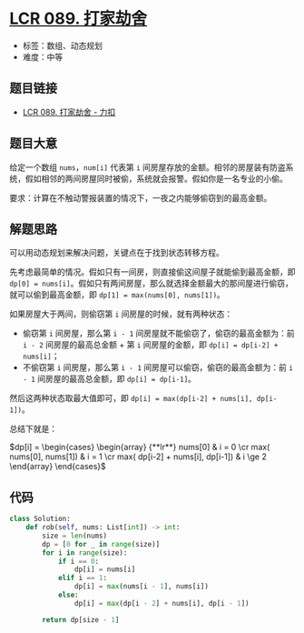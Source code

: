 # [LCR 089. 打家劫舍](https://leetcode.cn/problems/Gu0c2T/)

- 标签：数组、动态规划
- 难度：中等

## 题目链接

- [LCR 089. 打家劫舍 - 力扣](https://leetcode.cn/problems/Gu0c2T/)

## 题目大意

给定一个数组 `nums`，`num[i]` 代表第 `i` 间房屋存放的金额。相邻的房屋装有防盗系统，假如相邻的两间房屋同时被偷，系统就会报警。假如你是一名专业的小偷。

要求：计算在不触动警报装置的情况下，一夜之内能够偷窃到的最高金额。

## 解题思路

可以用动态规划来解决问题，关键点在于找到状态转移方程。

先考虑最简单的情况。假如只有一间房，则直接偷这间屋子就能偷到最高金额，即 `dp[0] = nums[i]`。假如只有两间房屋，那么就选择金额最大的那间屋进行偷窃，就可以偷到最高金额，即 `dp[1] = max(nums[0], nums[1])`。

如果房屋大于两间，则偷窃第 `i` 间房屋的时候，就有两种状态：

- 偷窃第 `i` 间房屋，那么第 `i - 1` 间房屋就不能偷窃了，偷窃的最高金额为：前 `i - 2` 间房屋的最高总金额 + 第 `i` 间房屋的金额，即 `dp[i] = dp[i-2] + nums[i]`；
- 不偷窃第 `i` 间房屋，那么第 `i - 1` 间房屋可以偷窃，偷窃的最高金额为：前 `i - 1` 间房屋的最高总金额，即 `dp[i] = dp[i-1]`。

然后这两种状态取最大值即可，即 `dp[i] = max(dp[i-2] + nums[i], dp[i-1])`。

总结下就是：

$dp[i] = \begin{cases} \begin{array} {**lr**}  nums[0] & i = 0 \cr max( nums[0], nums[1]) & i = 1 \cr max( dp[i-2] + nums[i], dp[i-1]) & i \ge 2 \end{array} \end{cases}$

## 代码

```python
class Solution:
    def rob(self, nums: List[int]) -> int:
        size = len(nums)
        dp = [0 for _ in range(size)]
        for i in range(size):
            if i == 0:
                dp[i] = nums[i]
            elif i == 1:
                dp[i] = max(nums[i - 1], nums[i])
            else:
                dp[i] = max(dp[i - 2] + nums[i], dp[i - 1])

        return dp[size - 1]
```

